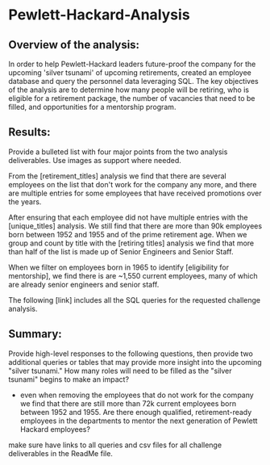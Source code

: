 # Pewlett-Hackard-Analysis


## Overview of the analysis: 

In order to help Pewlett-Hackard leaders future-proof the company for the upcoming 'silver tsunami' of upcoming retirements, created an employee database and query the personnel data leveraging SQL.  The key objectives of the analysis are to determine how many people will be retiring, who is eligible for a retirement package, the number of vacancies that need to be filled, and opportunities for a mentorship program.


## Results: 

Provide a bulleted list with four major points from the two analysis deliverables. Use images as support where needed.

From the [retirement_titles] analysis we find that there are several employees on the list that don't work for the company any more, and there are multiple entries for some employees that have received promotions over the years. 

After ensuring that each employee did not have multiple entries with the [unique_titles] analysis.  We still find that there are more than 90k employees born between 1952 and 1955 and of the prime retirement age.  When we group and count by title with the [retiring titles] analysis we find that more than half of the list is made up of Senior Engineers and Senior Staff.

When we filter on employees born in 1965 to identify [eligibility for mentorship], we find there is are ~1,550 current employees, many of which are already senior engineers and senior staff.

The following [link] includes all the SQL queries for the requested challenge analysis.

## Summary: 
Provide high-level responses to the following questions, then provide two additional queries or tables that may provide more insight into the upcoming "silver tsunami."
How many roles will need to be filled as the "silver tsunami" begins to make an impact?
 - even when removing the employees that do not work for the company we find that there are still more than 72k current employees born between 1952 and 1955.
Are there enough qualified, retirement-ready employees in the departments to mentor the next generation of Pewlett Hackard employees?


make sure have links to all queries and csv files for all challenge deliverables in the ReadMe file.

